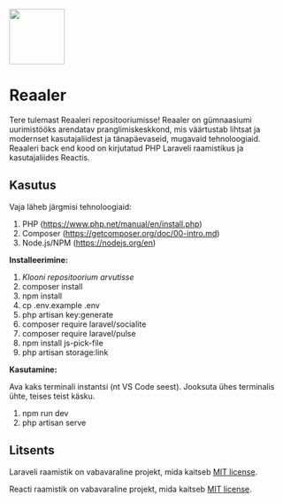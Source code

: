 <p align="start"><img src="https://reaaler.real.edu.ee/favicon.png" style="height:100px;"/></p>

<!-- <p align="center"><a href="https://laravel.com" target="_blank"><img src="https://raw.githubusercontent.com/laravel/art/master/logo-lockup/5%20SVG/2%20CMYK/1%20Full%20Color/laravel-logolockup-cmyk-red.svg" width="400" alt="Laravel Logo"></a></p>

//<p align="center"><a href="https://react.dev" target="_blank"><img src="https://www.fullstackpython.com/img/logos/react.png" width="250" alt="React Logo"></a></p> -->

# Reaaler

Tere tulemast Reaaleri repositooriumisse! Reaaler on gümnaasiumi uurimistööks arendatav pranglimiskeskkond, mis väärtustab lihtsat ja modernset kasutajaliidest ja tänapäevaseid, mugavaid tehnoloogiaid. Reaaleri back end kood on kirjutatud PHP Laraveli raamistikus ja kasutajaliides Reactis.

## Kasutus

Vaja läheb järgmisi tehnoloogiaid:

1) PHP (https://www.php.net/manual/en/install.php)
2) Composer (https://getcomposer.org/doc/00-intro.md)
3) Node.js/NPM (https://nodejs.org/en)

**Installeerimine:**

1. _Klooni repositoorium arvutisse_
2. composer install
3. npm install
4. cp .env.example .env
5. php artisan key:generate
6. composer require laravel/socialite
7. composer require laravel/pulse
8. npm install js-pick-file
9. php artisan storage:link

**Kasutamine:**

Ava kaks terminali instantsi (nt VS Code seest). Jooksuta ühes terminalis ühte, teises teist käsku.

1. npm run dev
2. php artisan serve

## Litsents

Laraveli raamistik on vabavaraline projekt, mida kaitseb [MIT license](https://opensource.org/licenses/MIT).

Reacti raamistik on vabavaraline projekt, mida kaitseb [MIT license](https://opensource.org/licenses/MIT).
